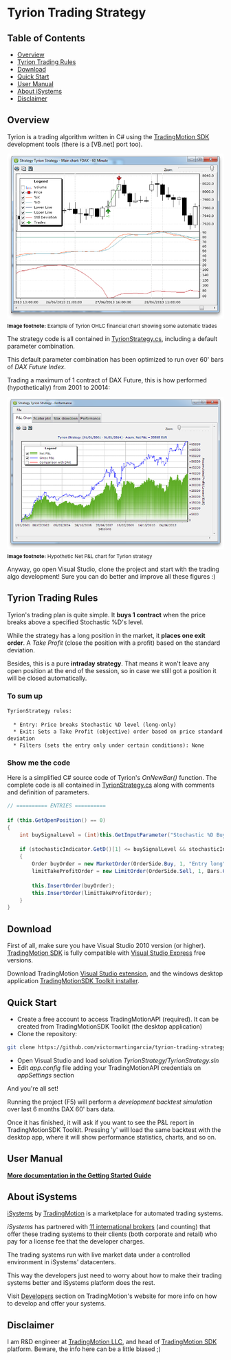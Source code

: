 Tyrion Trading Strategy
============================================

Table of Contents
----

* [Overview](#overview)
* [Tyrion Trading Rules](#tyrion-trading-rules)
* [Download](#download)
* [Quick Start](#quick-start)
* [User Manual](#user-manual)
* [About iSystems](#about-isystems)
* [Disclaimer](#disclaimer)

Overview
----

Tyrion is a trading algorithm written in C# using the [TradingMotion SDK] development tools (there is a [VB.net] port too).

![OHLC example chart](markdown_files/OHLC.png)
<sub>__Image footnote:__ Example of Tyrion OHLC financial chart showing some automatic trades</sub>

The strategy code is all contained in [TyrionStrategy.cs], including a default parameter combination.

This default parameter combination has been optimized to run over 60' bars of _DAX Future Index_.

Trading a maximum of 1 contract of DAX Future, this is how performed (hypothetically) from 2001 to 20014:

![Net P&L chart](markdown_files/PL.png)
<sub>__Image footnote:__ Hypothetic Net P&L chart for Tyrion strategy</sub>

Anyway, go open Visual Studio, clone the project and start with the trading algo development! Sure you can do better and improve all these figures :)

Tyrion Trading Rules
----

Tyrion's trading plan is quite simple. It __buys 1 contract__ when the price breaks above a specified Stochastic %D's level.

While the strategy has a long position in the market, it __places one exit order__. A _Take Profit_ (close the position with a profit) based on the standard deviation.

Besides, this is a pure __intraday strategy__. That means it won't leave any open position at the end of the session, so in case we still got a position it will be closed automatically.

### To sum up ###
```
TyrionStrategy rules:

  * Entry: Price breaks Stochastic %D level (long-only)
  * Exit: Sets a Take Profit (objective) order based on price standard deviation
  * Filters (sets the entry only under certain conditions): None
```

### Show me the code ###

Here is a simplified C# source code of Tyrion's _OnNewBar()_ function. The complete code is all contained in [TyrionStrategy.cs] along with comments and definition of parameters.

```csharp
// ========== ENTRIES ==========

if (this.GetOpenPosition() == 0)
{
	int buySignalLevel = (int)this.GetInputParameter("Stochastic %D Buy signal trigger level");

	if (stochasticIndicator.GetD()[1] <= buySignalLevel && stochasticIndicator.GetD()[0] > buySignalLevel)
	{
		Order buyOrder = new MarketOrder(OrderSide.Buy, 1, "Entry long");
		limitTakeProfitOrder = new LimitOrder(OrderSide.Sell, 1, Bars.Close[0] + stdDevIndicator.GetStdDev()[0], "Exit long (take profit stop)");

		this.InsertOrder(buyOrder);
		this.InsertOrder(limitTakeProfitOrder);
	}
}
```

Download
----

First of all, make sure you have Visual Studio 2010 version (or higher). [TradingMotion SDK] is fully compatible with [Visual Studio Express] free versions.

Download TradingMotion [Visual Studio extension], and the windows desktop application [TradingMotionSDK Toolkit installer].


Quick Start
----

* Create a free account to access TradingMotionAPI (required). It can be created from TradingMotionSDK Toolkit (the desktop application)
* Clone the repository:
```sh
git clone https://github.com/victormartingarcia/tyrion-trading-strategy-csharp
```
* Open Visual Studio and load solution _TyrionStrategy/TyrionStrategy.sln_
* Edit _app.config_ file adding your TradingMotionAPI credentials on _appSettings_ section

And you're all set!

Running the project (F5) will perform a _development backtest simulation_ over last 6 months DAX 60' bars data.

Once it has finished, it will ask if you want to see the P&L report in TradingMotionSDK Toolkit. Pressing 'y' will load the same backtest with the desktop app, where it will show performance statistics, charts, and so on.

User Manual
----

__[More documentation in the Getting Started Guide]__

About iSystems
----

[iSystems] by [TradingMotion] is a marketplace for automated trading systems.

_iSystems_ has partnered with [11 international brokers](http://www.tradingmotion.com/Brokers) (and counting) that offer these trading systems to their clients (both corporate and retail) who pay for a license fee that the developer charges.

The trading systems run with live market data under a controlled environment in iSystems' datacenters.

This way the developers just need to worry about how to make their trading systems better and iSystems platform does the rest.

Visit [Developers] section on TradingMotion's website for more info on how to develop and offer your systems.

Disclaimer
----

I am R&D engineer at [TradingMotion LLC], and head of [TradingMotion SDK] platform. Beware, the info here can be a little biased ;)

  [VB.net port]: https://github.com/victormartingarcia/tyrion-trading-strategy-vbnet
  [TradingMotion SDK]: http://sdk.tradingmotion.com
  [TyrionStrategy.cs]: TyrionStrategy/TyrionStrategy.cs
  [iSystems platform]: https://www.isystems.com
  [iSystems.com]: https://www.isystems.com
  [iSystems]: https://www.isystems.com
  [TradingMotion LLC]: http://www.tradingmotion.com
  [TradingMotion]: http://www.tradingmotion.com
  [Developers]: http://www.tradingmotion.com/Strategies/Developers
  [Visual Studio Express]: http://www.visualstudio.com/en-us/downloads#d-2010-express
  [TradingMotion SDK website]: http://sdk.tradingmotion.com
  [TradingMotionSDK Toolkit installer]: http://sdk.tradingmotion.com/files/TradingMotionSDKInstaller.msi
  [Visual Studio extension]: http://sdk.tradingmotion.com/files/TradingMotionSDK_VisualStudio.vsix
  [More documentation in the Getting Started Guide]: http://sdk.tradingmotion.com/GettingStarted
